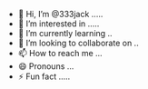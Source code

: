 - 👋 Hi, I’m @333jack .....
- 👀 I’m interested in .....
- 🌱 I’m currently learning ..
- 💞️ I’m looking to collaborate on ..
- 📫 How to reach me ...
- 😄 Pronouns ...
- ⚡ Fun fact .....

<!---
333jack/333jack is a ✨ special ✨ repository because its `README.md` (this file) appears on your GitHub profile.
You can click the Preview link to take a look at your changes.
--->
